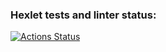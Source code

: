 ### Hexlet tests and linter status:
[![Actions Status](https://github.com/bpth8/frontend-project-44/actions/workflows/hexlet-check.yml/badge.svg)](https://github.com/bpth8/frontend-project-44/actions)